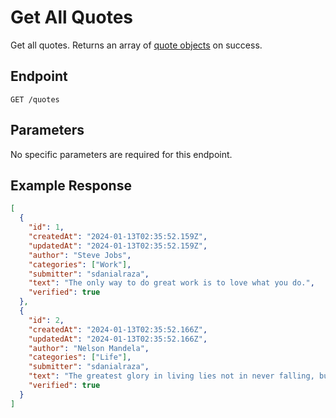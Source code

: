 # Get All Quotes

Get all quotes. Returns an array of [quote objects](../../README.md#quote-structure) on success.

## Endpoint

```http
GET /quotes
```

## Parameters

No specific parameters are required for this endpoint.

## Example Response

```json
[
  {
    "id": 1,
    "createdAt": "2024-01-13T02:35:52.159Z",
    "updatedAt": "2024-01-13T02:35:52.159Z",
    "author": "Steve Jobs",
    "categories": ["Work"],
    "submitter": "sdanialraza",
    "text": "The only way to do great work is to love what you do.",
    "verified": true
  },
  {
    "id": 2,
    "createdAt": "2024-01-13T02:35:52.166Z",
    "updatedAt": "2024-01-13T02:35:52.166Z",
    "author": "Nelson Mandela",
    "categories": ["Life"],
    "submitter": "sdanialraza",
    "text": "The greatest glory in living lies not in never falling, but in rising every time we fall.",
    "verified": true
  }
]
```
